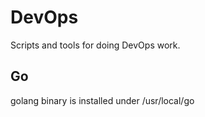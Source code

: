 # DevOps

Scripts and tools for doing DevOps work.

## Go

golang binary is installed under /usr/local/go
